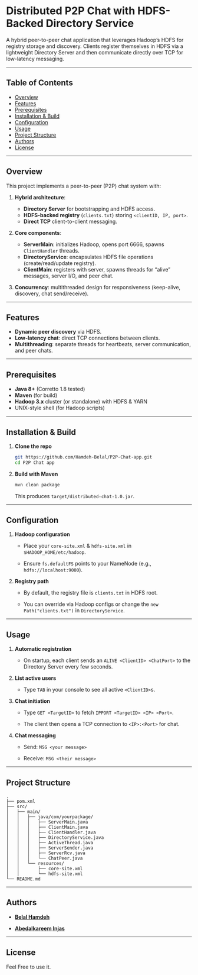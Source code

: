 # Distributed P2P Chat with HDFS-Backed Directory Service

A hybrid peer-to-peer chat application that leverages Hadoop’s HDFS for registry storage and discovery. Clients register themselves in HDFS via a lightweight Directory Server and then communicate directly over TCP for low-latency messaging.

---

## Table of Contents

- [Overview](#overview)  
- [Features](#features)  
- [Prerequisites](#prerequisites)  
- [Installation & Build](#installation--build)  
- [Configuration](#configuration)   
- [Usage](#usage)  
- [Project Structure](#project-structure)  
- [Authors](#authors)  
- [License](#license)  

---

## Overview

This project implements a peer-to-peer (P2P) chat system with:

1. **Hybrid architecture**:  
   - **Directory Server** for bootstrapping and HDFS access.  
   - **HDFS-backed registry** (`clients.txt`) storing `<clientID, IP, port>`.  
   - **Direct TCP** client-to-client messaging.  

2. **Core components**:  
   - **ServerMain**: initializes Hadoop, opens port 6666, spawns `ClientHandler` threads.  
   - **DirectoryService**: encapsulates HDFS file operations (create/read/update registry).  
   - **ClientMain**: registers with server, spawns threads for “alive” messages, server I/O, and peer chat.  

3. **Concurrency**: multithreaded design for responsiveness (keep-alive, discovery, chat send/receive).

---

## Features

- **Dynamic peer discovery** via HDFS.  
- **Low-latency chat**: direct TCP connections between clients.  
- **Multithreading**: separate threads for heartbeats, server communication, and peer chats.  

---

## Prerequisites

- **Java 8+** (Corretto 1.8 tested)  
- **Maven** (for build)  
- **Hadoop 3.x** cluster (or standalone) with HDFS & YARN  
- UNIX-style shell (for Hadoop scripts)

---

## Installation & Build

1. **Clone the repo**  
   ```bash
   git https://github.com/Hamdeh-Belal/P2P-Chat-app.git
   cd P2P Chat app
    ```

2. **Build with Maven**
    
    ```bash
    mvn clean package
    ```
    
    This produces `target/distributed-chat-1.0.jar`.
    

---

## Configuration

1. **Hadoop configuration**
    
    - Place your `core-site.xml` & `hdfs-site.xml` in `$HADOOP_HOME/etc/hadoop`.
        
    - Ensure `fs.defaultFS` points to your NameNode (e.g., `hdfs://localhost:9000`).
        
2. **Registry path**
    
    - By default, the registry file is `clients.txt` in HDFS root.
        
    - You can override via Hadoop configs or change the `new Path("clients.txt")` in `DirectoryService`.
        

---
## Usage

1. **Automatic registration**
    
    - On startup, each client sends an `ALIVE <ClientID> <ChatPort>` to the Directory Server every few seconds.
        
2. **List active users**
    
    - Type `TAB` in your console to see all active `<ClientID>`s.
        
3. **Chat initiation**
    
    - Type `GET <TargetID>` to fetch `IPPORT <TargetID> <IP> <Port>`.
        
    - The client then opens a TCP connection to `<IP>:<Port>` for chat.
        
4. **Chat messaging**
    
    - Send: `MSG <your message>`
        
    - Receive: `MSG <their message>`
        

---

## Project Structure

```
.
├── pom.xml
├── src/
│   ├── main/
│   │   ├── java/com/yourpackage/
│   │   │   ├── ServerMain.java
│   │   │   ├── ClientMain.java
│   │   │   ├── ClientHandler.java
│   │   │   ├── DirectoryService.java
│   │   │   ├── ActiveThread.java
│   │   │   ├── ServerSender.java
│   │   │   ├── ServerRcv.java
│   │   │   └── ChatPeer.java
│   │   └── resources/
│   │       ├── core-site.xml
│   │       └── hdfs-site.xml
└── README.md
```

---

## Authors

- [**Belal Hamdeh**](https://github.com/Hamdeh-Belal)
    
- [**Abedalkareem Injas**](https://github.com/Abedalkreem-Injas)
    

---

## License

Feel Free to use it.

